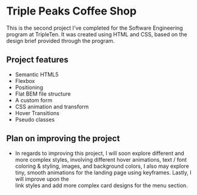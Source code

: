 # Triple Peaks Coffee Shop

This is the second project I've completed for the Software Engineering program at TripleTen. It was created using HTML and CSS, based on the design brief provided through the program.

## Project features

- Semantic HTML5
- Flexbox
- Positioning
- Flat BEM file structure
- A custom form
- CSS animation and transform
- Hover Transitions
- Pseudo classes

## Plan on improving the project

- In regards to improving this project, I will soon explore different and more complex styles, involving different hover animations, text / font coloring & styling, images, and background colors, I also may explore tiny, smooth animations for the landing page using keyframes. Lastly, I will improve upon the <nav> link styles and add more complex card designs for the menu section.
